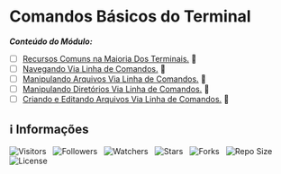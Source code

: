 <!-- Título -->
# Comandos Básicos do Terminal

***Conteúdo do Módulo:***

* [ ] [Recursos Comuns na Maioria Dos Terminais.](https://github.com/Devsgeeknerd/cla-rec-com-mai-dos-ter-com-bas-ter-win-fun-par-des-bas) &#128679;
* [ ] [Navegando Via Linha de Comandos.](https://github.com/Devsgeeknerd/cla-nav-via-lin-com-com-bas-ter-win-fun-par-des-bas) &#128679;
* [ ] [Manipulando Arquivos Via Linha de Comandos.](https://github.com/Devsgeeknerd/cla-man-arq-via-lin-com-com-bas-ter-win-fun-par-des-bas) &#128679;
* [ ] [Manipulando Diretórios Via Linha de Comandos.](https://github.com/Devsgeeknerd/cla-man-dir-via-lin-com-com-bas-ter-win-fun-par-des-bas) &#128679;
* [ ] [Criando e Editando Arquivos Via Linha de Comandos.](https://github.com/Devsgeeknerd/cla-cri-edi-arq-via-lin-com-com-bas-ter-win-fun-par-des-bas) &#128679;

<!-- Informações -->
## &#8505; Informações

![Visitors](https://api.visitorbadge.io/api/visitors?path=Devsgeeknerd%2Fmod-com-bas-ter-win-fun-par-des-bas&label=Visitantes&labelColor=%23700070&labelStyle=none&countColor=%23000fff&style=plastic&color=%23ffffff "Total de Visitantes")
&nbsp;
![Followers](https://img.shields.io/github/followers/Devsgeeknerd?style=p&label=Seguidores&labelColor=800080&color=000fff "Total de Seguidores")
&nbsp;
![Watchers](https://img.shields.io/github/watchers/Devsgeeknerd/mod-com-bas-ter-win-fun-par-des-bas?style=p&label=Observadores&labelColor=800080&color=000fff "Total de Observadores")
&nbsp;
![Stars](https://img.shields.io/github/stars/Devsgeeknerd/mod-com-bas-ter-win-fun-par-des-bas?style=p&label=Estrelas&labelColor=800080&color=000fff "Total de Estrelas")
&nbsp;
![Forks](https://img.shields.io/github/forks/Devsgeeknerd/mod-com-bas-ter-win-fun-par-des-bas?style=p&label=Bifurcações&labelColor=800080&color=000fff "Total de Bifurcações")
&nbsp;
![Repo Size](https://img.shields.io/github/repo-size/Devsgeeknerd/mod-com-bas-ter-win-fun-par-des-bas?style=p&label=Tamanho&labelColor=800080&color=000fff "Tamanho do Repositório")
&nbsp;
![License](https://img.shields.io/github/license/Devsgeeknerd/mod-com-bas-ter-win-fun-par-des-bas?style=p&label=Licença&labelColor=800080&color=000fff "Licença do Repositório")
